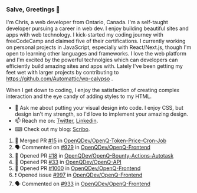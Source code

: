 ### Salve, Greetings 👋

I'm Chris, a web developer from Ontario, Canada. I'm a self-taught developer pursuing a career in web dev. I enjoy building beautiful sites and apps with web technology.
I kick-started my coding journey with freeCodeCamp and claimed five of their certifications.  I currently working on personal projects in JavaScript, especially with React/Next.js, though I'm open to learning other languages and frameworks. I love the web platform and I'm excited by the powerful technolgies which can developers can efficiently build amazing sites and apps with. Lately I've been getting my feet wet with larger projects by contributing to https://github.com/Automattic/wp-calypso .

When I get down to coding, I enjoy the satisfaction of creating complex interaction and the eye candy of adding styles to my HTML. 

- 💬 Ask me about putting your visual design into code. I enjoy CSS, but design isn't my strength, so I'd love to implement your amazing design.
- 📫 Reach me on: [Twitter](https://twitter.com/Christo28120856), [Linkedin](https://www.linkedin.com/in/christopher-stevers-07b9a5204/).
- ⌨ Check out my blog: [Scribo](https://christopherstevers.cf).
<!--
**Christopher-Stevers/Christopher-Stevers** is a ✨ _special_ ✨ repository because its `README.md` (this file) appears on your GitHub profile.

Here are some ideas to get you started:

- 🔭 I’m currently working on ...
- 🌱 I’m currently learning ...
- 👯 I’m looking to collaborate on ...
- 🤔 I’m looking for help with ...
- 😄 Pronouns: ...
- ⚡ Fun fact: ...
-->

<!--START_SECTION:activity-->
1. 🎉 Merged PR [#15](https://github.com/OpenQDev/OpenQ-Token-Price-Cron-Job/pull/15) in [OpenQDev/OpenQ-Token-Price-Cron-Job](https://github.com/OpenQDev/OpenQ-Token-Price-Cron-Job)
2. 🗣 Commented on [#929](https://github.com/OpenQDev/OpenQ-Frontend/issues/929) in [OpenQDev/OpenQ-Frontend](https://github.com/OpenQDev/OpenQ-Frontend)
3. 💪 Opened PR [#18](https://github.com/OpenQDev/OpenQ-Bounty-Actions-Autotask/pull/18) in [OpenQDev/OpenQ-Bounty-Actions-Autotask](https://github.com/OpenQDev/OpenQ-Bounty-Actions-Autotask)
4. 💪 Opened PR [#33](https://github.com/OpenQDev/OpenQ-API/pull/33) in [OpenQDev/OpenQ-API](https://github.com/OpenQDev/OpenQ-API)
5. 💪 Opened PR [#1000](https://github.com/OpenQDev/OpenQ-Frontend/pull/1000) in [OpenQDev/OpenQ-Frontend](https://github.com/OpenQDev/OpenQ-Frontend)
6. ❗️ Opened issue [#997](https://github.com/OpenQDev/OpenQ-Frontend/issues/997) in [OpenQDev/OpenQ-Frontend](https://github.com/OpenQDev/OpenQ-Frontend)
7. 🗣 Commented on [#933](https://github.com/OpenQDev/OpenQ-Frontend/issues/933) in [OpenQDev/OpenQ-Frontend](https://github.com/OpenQDev/OpenQ-Frontend)
<!--END_SECTION:activity-->
